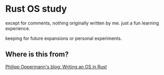 # Rust OS study

except for comments, nothing originally written by me. just a fun learning experience.

keeping for future expansions or personal experiments.

## Where is this from?

[Philipp Oppermann's blog: Writing an OS in Rust](https://os.phil-opp.com/)
